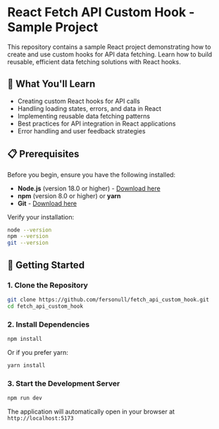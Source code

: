 # React Fetch API Custom Hook - Sample Project

This repository contains a sample React project demonstrating how to create and use custom hooks for API data fetching. Learn how to build reusable, efficient data fetching solutions with React hooks.

## 🎯 What You'll Learn

- Creating custom React hooks for API calls
- Handling loading states, errors, and data in React
- Implementing reusable data fetching patterns
- Best practices for API integration in React applications
- Error handling and user feedback strategies

## 📋 Prerequisites

Before you begin, ensure you have the following installed:

- **Node.js** (version 18.0 or higher) - [Download here](https://nodejs.org/)
- **npm** (version 8.0 or higher) or **yarn**
- **Git** - [Download here](https://git-scm.com/)

Verify your installation:

```bash
node --version
npm --version
git --version
```

## 🚀 Getting Started

### 1. Clone the Repository

```bash
git clone https://github.com/fersonull/fetch_api_custom_hook.git
cd fetch_api_custom_hook
```

### 2. Install Dependencies

```bash
npm install
```

Or if you prefer yarn:

```bash
yarn install
```

### 3. Start the Development Server

```bash
npm run dev
```

The application will automatically open in your browser at `http://localhost:5173`

